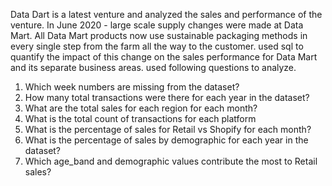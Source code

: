 Data Dart is a latest venture and  analyzed the sales and performance of the venture. In June 2020 - large scale supply changes were made at Data Mart. All Data Mart products now use sustainable packaging methods in every single step from the farm all the way to the customer.
used sql to quantify the impact of this change on the sales performance for Data Mart and its separate business areas.
used following questions to analyze.
 1.	Which week numbers are missing from the dataset?
2.	How many total transactions were there for each year in the dataset?
3.	What are the total sales for each region for each month?
4.	What is the total count of transactions for each platform
5.	What is the percentage of sales for Retail vs Shopify for each month?
6.	What is the percentage of sales by demographic for each year in the dataset?
7.	Which age_band and demographic values contribute the most to Retail sales?
